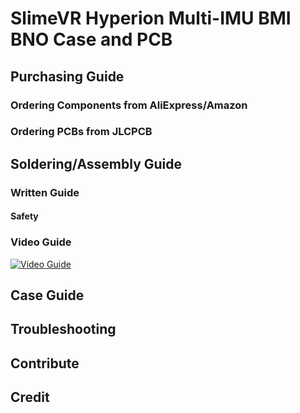 # SlimeVR Hyperion Multi-IMU BMI BNO Case and PCB

## Purchasing Guide

### Ordering Components from AliExpress/Amazon

### Ordering PCBs from JLCPCB

## Soldering/Assembly Guide

### Written Guide

#### Safety

### Video Guide
[![Video Guide](https://i3.ytimg.com/vi/Jj9A87dSZgY/maxresdefault.jpg)]([https://www.youtube.com/watch?v=Jj9A87dSZgY "Video Guide")

## Case Guide

## Troubleshooting

## Contribute

## Credit
